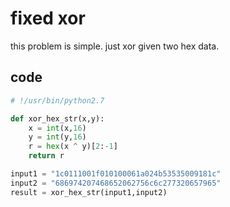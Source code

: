 # fixed xor

this problem is simple. just xor given two hex data.

## code

```python
# !/usr/bin/python2.7

def xor_hex_str(x,y):
    x = int(x,16)
    y = int(y,16)
    r = hex(x ^ y)[2:-1]
    return r

input1 = "1c0111001f010100061a024b53535009181c"
input2 = "686974207468652062756c6c277320657965"
result = xor_hex_str(input1,input2)
```